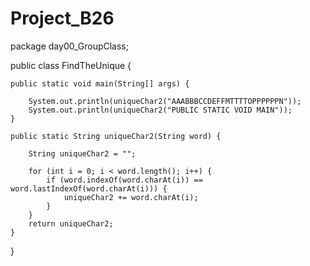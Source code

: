 # Project_B26

package day00_GroupClass;

public class FindTheUnique {

    public static void main(String[] args) {

        System.out.println(uniqueChar2("AAABBBCCDEFFMTTTTOPPPPPPN"));
        System.out.println(uniqueChar2("PUBLIC STATIC VOID MAIN"));
    }

    public static String uniqueChar2(String word) {

        String uniqueChar2 = "";

        for (int i = 0; i < word.length(); i++) {
            if (word.indexOf(word.charAt(i)) == word.lastIndexOf(word.charAt(i))) {
                uniqueChar2 += word.charAt(i);
            }
        }
        return uniqueChar2;
    }
}
